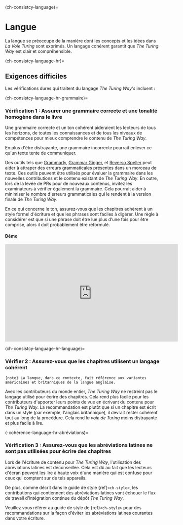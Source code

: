(ch-consistcy-language)=
# Langue

La langue se préoccupe de la manière dont les concepts et les idées dans _La Voie Turing_ sont exprimés. Un langage cohérent garantit que _The Turing Way_ est clair et compréhensible.

(ch-consistcy-language-hr)=
## Exigences difficiles

Les vérifications dures qui traitent du langage _The Turing Way's_ incluent :

(ch-consistcy-language-hr-grammaire)=
### Vérification 1 : Assurer une grammaire correcte et une tonalité homogène dans le livre

Une grammaire correcte et un ton cohérent aideraient les lecteurs de tous les horizons, de toutes les connaissances et de tous les niveaux de compétences pour mieux comprendre le contenu de _The Turing Way_.

En plus d'être distrayante, une grammaire incorrecte pourrait enlever ce qu'un texte tente de communiquer.

Des outils tels que [Grammarly](https://grammarly.com), [Grammar Ginger](https://gingersoftware.com/grammarcheck), et [Reverso Speller](https://reverso.net/spell-checker/english-spelling-grammar/) peut aider à attraper des erreurs grammaticales présentes dans un morceau de texte. Ces outils peuvent être utilisés pour évaluer la grammaire dans les nouvelles contributions et le contenu existant de _The Turing Way_. En outre, lors de la levée de PRs pour de nouveaux contenus, invitez les examinateurs à vérifier également la grammaire. Cela pourrait aider à minimiser le nombre d'erreurs grammaticales qui le rendent à la version finale de _The Turing Way_.

En ce qui concerne le ton, assurez-vous que les chapitres adhèrent à un style formel d'écriture et que les phrases sont faciles à digérer. Une règle à considérer est que si une phrase doit être lue plus d'une fois pour être comprise, alors il doit probablement être reformulé.

#### Démo

<div class="video-container">
    <iframe width="560" height="315" src="https://www.youtube.com/embed/Prv23kGekVY" frameborder="0" allow="accelerometer; autoplay; clipboard-write; encrypted-media; gyroscope; picture-in-picture" allowfullscreen></iframe>
</div>

(ch-consistcy-language-hr-language)=
### Vérifier 2 : Assurez-vous que les chapitres utilisent un langage cohérent
`{note} La langue, dans ce contexte, fait référence aux variantes américaines et britanniques de la langue anglaise.`

Avec les contributeurs du monde entier, _The Turing Way_ ne restreint pas le langage utilisé pour écrire des chapitres. Cela rend plus facile pour les contributeurs d'apporter leurs points de vue en écrivant du contenu pour _The Turing Way_. La recommandation est plutôt que si un chapitre est écrit dans un style (par exemple, l'anglais britannique), il devrait rester cohérent tout au long de la procédure. Cela rend _la voie de Turing_ moins distrayante et plus facile à lire.

(-cohérence-language-hr-abréviations)=
### Vérification 3 : Assurez-vous que les abréviations latines ne sont pas utilisées pour écrire des chapitres

Lors de l'écriture de contenu pour _The Turing Way_, l'utilisation des abréviations latines est déconseillée. Cela est dû au fait que les lecteurs d'écran peuvent les lire à haute voix d'une manière qui est confuse pour ceux qui comptent sur de tels appareils.

De plus, comme décrit dans le guide de style {ref}`<ch-style>`, les contributions qui contiennent des abréviations latines vont échouer le flux de travail d'intégration continue du dépôt _The Turing Way_.

Veuillez vous référer au guide de style de {ref}`<ch-style>` pour des recommandations sur la façon d'éviter les abréviations latines courantes dans votre écriture.
